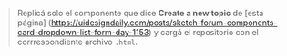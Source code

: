 > Replicá solo el componente que dice **Create a new topic** de [esta página]
(https://uidesigndaily.com/posts/sketch-forum-components-card-dropdown-list-form-day-1153) y cargá el repositorio con el corrrespondiente archivo `.html`.

